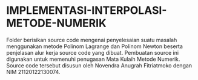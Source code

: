 # IMPLEMENTASI-INTERPOLASI-METODE-NUMERIK
Folder berisikan source code mengenai penyelesaian suatu masalah menggunakan metode Polinom Lagrange dan Polinom Newton beserta penjelasan alur kerja source code yang dibuat. Pembuatan source ini digunakan untuk memenuhi penugasan Mata Kulaih Metode Numerik. Source code tersebut disusun oleh Novendra Anugrah Fitriatmoko dengan NIM 21120122130074.
